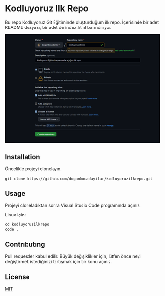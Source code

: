 # Kodluyoruz Ilk Repo
Bu repo Kodluyoruz Git Eğitiminde oluşturduğum ilk repo. İçerisinde bir adet README dosyası, bir adet de index.html barındırıyor.

![Image](https://github.com/dogankocadayilar/kodluyoruzilkrepo/blob/main/img/img.png)

## Installation
Öncelikle projeyi clonelayın.

`git clone https://github.com/dogankocadayilar/kodluyoruzilkrepo.git`

## Usage
Projeyi cloneladıktan sonra Visual Studio Code programında açınız.

Linux için:
```
cd kodluyoruzilkrepo
code .
```
## Contributing
Pull requestler kabul edilir. Büyük değişiklikler için, lütfen önce neyi değiştirmek istediğinizi tartışmak için bir konu açınız.

## License
[MIT](https://choosealicense.com/licenses/mit/)
